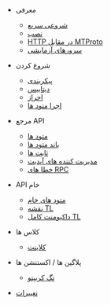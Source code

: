 <!-- markdownlint-disable first-line-h1 -->

- معرفی

  - [شروعی سریع](en/quickstart.md)
  - [نصب](en/installation.md)
  - [HTTP در مقابل MTProto](en/vs.md)
  - [سرورهای آزمایشی](en/testservers.md)

- شروع کردن

  - [پیکربندی](en/configuration.md)
  - [دیتابیس](en/database.md)
  - [احراز](en/authorization.md)
  - [اجرا متود ها](en/invoking.md)

- مرجع API

  - [متود ها](en/methods.md)
  - [باند متود ها](en/bound.md)
  - [ثابت ها](en/enums.md)
  - [مدیریت کننده های آپدیت](en/handlers.md)
  - [خطا های RPC](en/errors.md)

- API خام

  - [متود های خام](https://core.telegram.org/methods)
  - [نقشه TL](https://core.telegram.org/schema)
  - [داکیومنت کامل TL](https://tl.liveproto.dev)

- کلاس ها

  - [کلاینت](en/client.md)

- پلاگین ها / اکستنشن ها

  - [تگ کریپتو](https://github.com/TakNone/tgcrypto)

- [تغییرات](changelog)